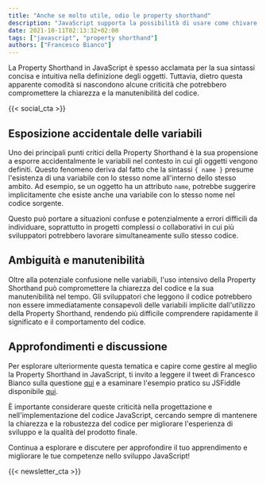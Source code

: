 ```yaml
---
title: "Anche se molto utile, odio le property shorthand"
description: "JavaScript supporta la possibilità di usare come chivare di un oggetto il nome di una variabile, ecco la mia opinione"
date: 2021-10-11T02:13:32+02:00
tags: ["javascript", "property shorthand"]
authors: ["Francesco Bianco"]
---
```


La Property Shorthand in JavaScript è spesso acclamata per la sua sintassi concisa e intuitiva nella definizione degli oggetti. Tuttavia, dietro questa apparente comodità si nascondono alcune criticità che potrebbero compromettere la chiarezza e la manutenibilità del codice.

{{< social_cta >}}

## Esposizione accidentale delle variabili

Uno dei principali punti critici della Property Shorthand è la sua propensione a esporre accidentalmente le variabili nel contesto in cui gli oggetti vengono definiti. Questo fenomeno deriva dal fatto che la sintassi `{ name }` presume l'esistenza di una variabile con lo stesso nome all'interno dello stesso ambito. Ad esempio, se un oggetto ha un attributo `name`, potrebbe suggerire implicitamente che esiste anche una variabile con lo stesso nome nel codice sorgente.

Questo può portare a situazioni confuse e potenzialmente a errori difficili da individuare, soprattutto in progetti complessi o collaborativi in cui più sviluppatori potrebbero lavorare simultaneamente sullo stesso codice.

## Ambiguità e manutenibilità

Oltre alla potenziale confusione nelle variabili, l'uso intensivo della Property Shorthand può compromettere la chiarezza del codice e la sua manutenibilità nel tempo. Gli sviluppatori che leggono il codice potrebbero non essere immediatamente consapevoli delle variabili implicite dall'utilizzo della Property Shorthand, rendendo più difficile comprendere rapidamente il significato e il comportamento del codice.

## Approfondimenti e discussione

Per esplorare ulteriormente questa tematica e capire come gestire al meglio la Property Shorthand in JavaScript, ti invito a leggere il tweet di Francesco Bianco sulla questione [qui](https://twitter.com/francescobianco/status/1317772038845681664) e a esaminare l'esempio pratico su JSFiddle disponibile [qui](https://jsfiddle.net/francescobianco/4sue8ym9/27/).

È importante considerare queste criticità nella progettazione e nell'implementazione del codice JavaScript, cercando sempre di mantenere la chiarezza e la robustezza del codice per migliorare l'esperienza di sviluppo e la qualità del prodotto finale.

Continua a esplorare e discutere per approfondire il tuo apprendimento e migliorare le tue competenze nello sviluppo JavaScript!

{{< newsletter_cta >}}
